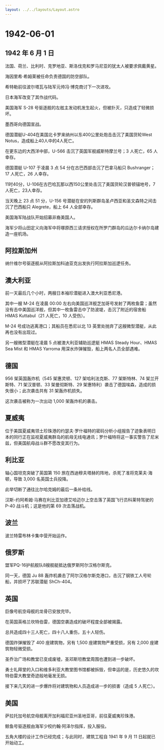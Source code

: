 ```yaml
---
layout: ../../layouts/Layout.astro
---
```


# 1942-06-01

## 1942 年 6 月 1 日

法国、荷兰、比利时、克罗地亚、斯洛伐克和罗马尼亚的犹太人被要求佩戴黄星。

海因里希·希姆莱被任命负责德国的防空部队。

希特勒前往波尔塔瓦与陆军元帅冯·博克商讨下一次进攻。

日本海军改变了其作战代码。

美国海军 S-28
号驱逐舰的左舷主发动机发生起火，但被扑灭，只造成了轻微损坏。

墨西哥向德国宣战。

德国潜艇U-404在美国北卡罗来纳州以东400公里处炮击击沉了美国货轮West
Notus，造成船上40人中的4人死亡。

在更东边的大西洋中部，U-566 击沉了英国军舰威斯特摩兰号；3 人死亡，65
人幸存。

德国潜艇 U-107 于凌晨 3 点 54 分在古巴西部击沉了巴拿马船只
Bushranger；17 人死亡，26 人幸存。

11时40分，U-106在古巴哈瓦那以西150公里处击沉了美国货轮汉普顿锚地号，7人死亡，23人幸存。

当天晚上 23 点 51 分，U-156
号潜艇在安的列斯群岛圣卢西亚和圣文森特之间击沉了巴西船只 Alegrete，船上
64 人全部幸存。

美国海军陆战队开始招募非裔美国人。

海军少将山田定义向海军中将塚原西三请求授权在所罗门群岛的瓜达尔卡纳尔岛建造一座机场。

## 阿拉斯加州

纳什维尔号驱逐舰从阿拉斯加科迪亚克出发执行阿拉斯加巡逻任务。

## 澳大利亚

前一天最后几个小时，两艘日本袖珍潜艇进入澳大利亚悉尼港。

其中一艘 M-24 在凌晨 00:00
左右向美国巡洋舰芝加哥号发射了两枚鱼雷；虽然没有击中美国巡洋舰，但其中一枚鱼雷击中了防波堤，击沉了附近的宿舍船
HMAS Kuttabul（21 人死亡，10 人受伤）。

M-24 号成功逃离港口；其船员在悉尼以北 13
英里处抛弃了这艘微型潜艇，从此再也没有出现过。

另一艘微型潜艇在凌晨 5 点被澳大利亚辅助巡逻艇 HMAS Steady Hour、HMAS Sea
Mist 和 HMAS Yarroma 用深水炸弹摧毁，船上两名人员全部遇难。

## 德国

956 架英国轰炸机（545 架惠灵顿、127 架哈利法克斯、77 架斯特林、74
架兰开斯特、71 架汉普顿、33 架曼彻斯特、29
架惠特利）袭击了德国埃森，造成的损失很小；此次袭击共有 31 架轰炸机损失。

这次袭击被称为一次出动 1,000 架轰炸机的袭击。

## 夏威夷

位于美国夏威夷领土珍珠港的约瑟夫·罗什福特的密码分析小组报告了迹象表明日本的同行正在监视夏威夷群岛的航母无线电通讯；罗什福特将这一事实警告了尼米兹，但美国航母战斗群不愿改变其行为。

## 利比亚

轴心国坦克突破了英国第 150
旅在西迪穆夫塔赫的阵地，杀死了准将克莱夫·海顿，导致 3,000
名英国士兵投降。

此举切断了通往比尔哈克姆的最后一条补给线。

汉斯-约阿希姆·马赛在利比亚加德艾哈迈尔上空击落了英国飞行员科莱特驾驶的
P-40 战斗机；这是他的第 69 次击落战机。

## 波兰

波兰特雷布林卡集中营开始运作。

## 俄罗斯

盟军PQ-16护航舰队8艘舰艇抵达俄罗斯阿尔汉格尔斯克。

同一天，德国 Ju 88
轰炸机袭击了阿尔汉格尔斯克港口，击沉了钢铁工人号轮船，并损坏了苏联潜艇
ShCh-404。

## 英国

巨像号航空母舰的龙骨已安放完毕。

在英国英格兰坎特伯雷，德国空袭造成的破坏程度全部被揭露。

总共造成四十三人死亡，四十八人重伤，五十人轻伤。

德国炸弹摧毁了 400 座建筑物，另有 1,500 座建筑物严重受损，另有 2,000
座建筑物轻微受损。

圣乔治广场和教堂已变成废墟，圣邓斯坦教堂周围也遭到进一步破坏。

勇士礼拜堂的入口和维多利亚大教堂图书馆都被拆毁，但幸运的是，历史悠久的坎特伯雷大教堂奇迹般地毫发无损。

接下来几天的进一步爆炸将对建筑物和人员造成进一步的损害（造成 5
人死亡）。

## 美国

萨拉托加号航空母舰离开加利福尼亚州圣地亚哥，前往夏威夷珍珠港。

鲸鱼号驱逐舰由海军少校约翰·阿泽尔指挥，投入服役。

五角大楼的设计工作已经完成；与此同时，建筑工程自 1941 年 9 月 11
日起就已开始动工。
